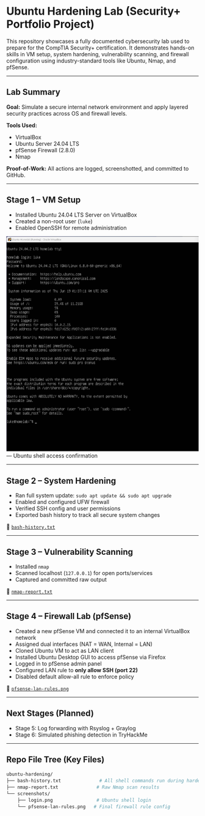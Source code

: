 # Ubuntu Hardening Lab (Security+ Portfolio Project)

This repository showcases a fully documented cybersecurity lab used to prepare for the CompTIA Security+ certification. It demonstrates hands-on skills in VM setup, system hardening, vulnerability scanning, and firewall configuration using industry-standard tools like Ubuntu, Nmap, and pfSense.

---

## Lab Summary
**Goal:** Simulate a secure internal network environment and apply layered security practices across OS and firewall levels.

**Tools Used:**
- VirtualBox
- Ubuntu Server 24.04 LTS
- pfSense Firewall (2.8.0)
- Nmap

**Proof-of-Work:** All actions are logged, screenshotted, and committed to GitHub.

---

## Stage 1 – VM Setup
- Installed Ubuntu 24.04 LTS Server on VirtualBox
- Created a non-root user (`luke`)
- Enabled OpenSSH for remote administration

![pfSense Rules](screenshots/login.png) — Ubuntu shell access confirmation

---

## Stage 2 – System Hardening
- Ran full system update: `sudo apt update && sudo apt upgrade`
- Enabled and configured UFW firewall
- Verified SSH config and user permissions
- Exported bash history to track all secure system changes

📄 [`bash-history.txt`](ubuntu-hardening/bash-history.txt)

---

## Stage 3 – Vulnerability Scanning
- Installed `nmap`
- Scanned localhost (`127.0.0.1`) for open ports/services
- Captured and committed raw output

📄 [`nmap-report.txt`](ubuntu-hardening/nmap-report.txt)

---

## Stage 4 – Firewall Lab (pfSense)
- Created a new pfSense VM and connected it to an internal VirtualBox network
- Assigned dual interfaces (NAT = WAN, Internal = LAN)
- Cloned Ubuntu VM to act as LAN client
- Installed Ubuntu Desktop GUI to access pfSense via Firefox
- Logged in to pfSense admin panel
- Configured LAN rule to **only allow SSH (port 22)**
- Disabled default allow-all rule to enforce policy

📸 [`pfsense-lan-rules.png`](ubuntu-hardening/screenshots/pfsense-lan-rules.png)

---

## Next Stages (Planned)
- Stage 5: Log forwarding with Rsyslog + Graylog
- Stage 6: Simulated phishing detection in TryHackMe

---

## Repo File Tree (Key Files)
```bash
ubuntu-hardening/
├── bash-history.txt              # All shell commands run during hardening
├── nmap-report.txt              # Raw Nmap scan results
└── screenshots/
    ├── login.png                # Ubuntu shell login
    └── pfsense-lan-rules.png   # Final firewall rule config
